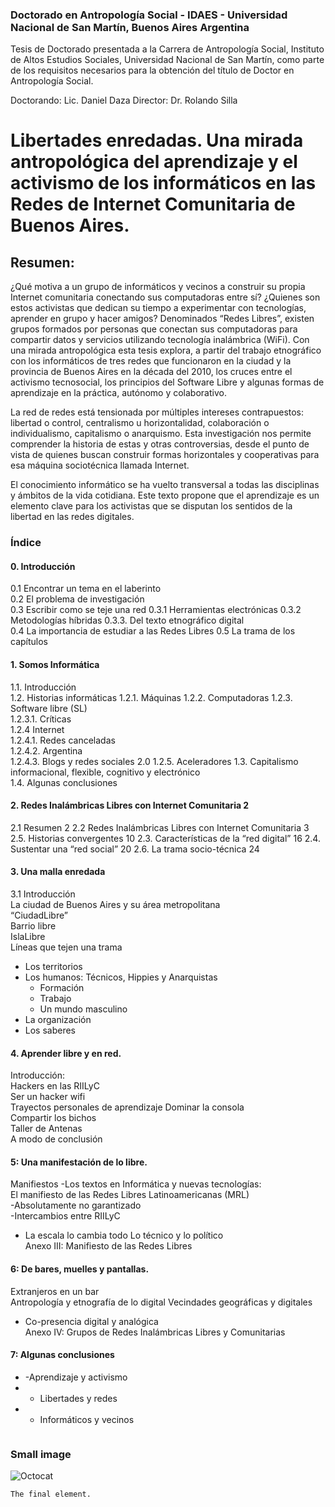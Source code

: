 ### Doctorado en Antropología Social - IDAES - Universidad Nacional de San Martín, Buenos Aires Argentina

Tesis de Doctorado presentada a la Carrera de Antropología Social, Instituto de Altos Estudios Sociales, Universidad Nacional de San Martín, como parte de los requisitos necesarios para la obtención del título de Doctor en Antropología Social.

Doctorando: Lic. Daniel Daza 
Director: Dr. Rolando Silla


# Libertades enredadas. Una mirada antropológica del aprendizaje y el activismo de los informáticos en las Redes de Internet Comunitaria de Buenos Aires.

## Resumen:
¿Qué motiva a un grupo de informáticos y vecinos a construir su propia Internet comunitaria conectando sus computadoras entre sí? ¿Quienes son estos activistas que dedican su tiempo a experimentar con tecnologías, aprender en grupo y hacer amigos? Denominados “Redes Libres”, existen grupos formados por personas que conectan sus computadoras para compartir datos y servicios utilizando tecnología inalámbrica (WiFi). Con una mirada antropológica esta tesis explora, a partir del trabajo etnográfico con los informáticos de tres redes que funcionaron en la ciudad y la provincia de Buenos Aires en la década del 2010,  los cruces entre  el activismo tecnosocial, los principios del Software Libre y algunas formas de aprendizaje en la práctica, autónomo y colaborativo. 

La red de redes está tensionada por múltiples intereses contrapuestos: libertad o control, centralismo u horizontalidad, colaboración o individualismo, capitalismo o anarquismo. Esta investigación nos permite comprender la historia de estas y otras controversias, desde el punto de vista de quienes buscan construir formas horizontales y cooperativas para esa máquina sociotécnica llamada Internet. 

El conocimiento informático se ha vuelto transversal a todas las disciplinas y ámbitos de la vida cotidiana. Este texto propone que el aprendizaje es un elemento clave para los activistas que se disputan los sentidos de la libertad en las redes digitales. 


### Índice

#### 0. Introducción	
0.1 Encontrar un tema en el laberinto	
0.2 El problema de investigación	
0.3 Escribir como se teje una red
0.3.1 Herramientas electrónicas
0.3.2 Metodologías híbridas	
0.3.3. Del texto etnográfico digital		
0.4 La importancia de estudiar a las Redes Libres
0.5 La trama de los capítulos	

#### 1. Somos Informática	
1.1. Introducción	
1.2. Historias informáticas	
1.2.1. Máquinas	
1.2.2. Computadoras	
1.2.3. Software libre (SL)	
1.2.3.1. Críticas	
1.2.4 Internet	
 1.2.4.1. Redes canceladas	
1.2.4.2. Argentina	
1.2.4.3. Blogs y redes sociales 2.0	
1.2.5. Aceleradores	
1.3. Capitalismo informacional, flexible, cognitivo y electrónico	
1.4. Algunas conclusiones	
 
#### 2. Redes Inalámbricas Libres con Internet Comunitaria	2
2.1 Resumen	2
2.2 Redes Inalámbricas Libres con Internet Comunitaria	3
2.5. Historias convergentes	10
2.3. Características de la “red digital”	16
2.4. Sustentar una “red social”	20
2.6. La trama socio-técnica	24

#### 3. Una malla enredada	
3.1 Introducción	
La ciudad de Buenos Aires y su área metropolitana	
“CiudadLibre”	
Barrio libre	
IslaLibre	
Líneas que tejen una trama	
- Los territorios	
- Los humanos: Técnicos, Hippies y Anarquistas
	- Formación	
	- Trabajo	
	- Un mundo masculino	
- La organización	
- Los saberes	

#### 4. Aprender libre y en red.	
Introducción:	
Hackers en las RIILyC	
Ser un hacker wifi	
Trayectos personales de aprendizaje	
Dominar la consola	
Compartir los bichos	
Taller de Antenas	
A modo de conclusión	

#### 5: Una manifestación de lo libre.
Manifiestos	
-Los textos en Informática y nuevas tecnologías:	
El manifiesto de las Redes Libres Latinoamericanas (MRL)	
-Absolutamente no garantizado	
-Intercambios entre RIILyC	
- La escala lo cambia todo
Lo técnico y lo político	
Anexo III: Manifiesto de las Redes Libres	

#### 6: De bares, muelles y pantallas.
Extranjeros en un bar	
Antropología y etnografía de lo digital	
Vecindades geográficas y digitales	
- Co-presencia digital y analógica	
Anexo IV: Grupos de Redes Inalámbricas Libres y Comunitarias 	

#### 7: Algunas conclusiones	
* -Aprendizaje y activismo
* - Libertades y redes
* - Informáticos y vecinos
```

```

### Small image

![Octocat](https://surcandolared.files.wordpress.com/2012/04/1f7f9051c.jpg?w=290&h=376)





```
The final element.
```
